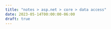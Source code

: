 ```yaml
---
title: "notes > asp.net > core > data access"
date: 2023-05-14T00:00:00-06:00
draft: true
---
```


<style>
    r { color: red }
    o { color: orange }
    g { color: green }
</style>
